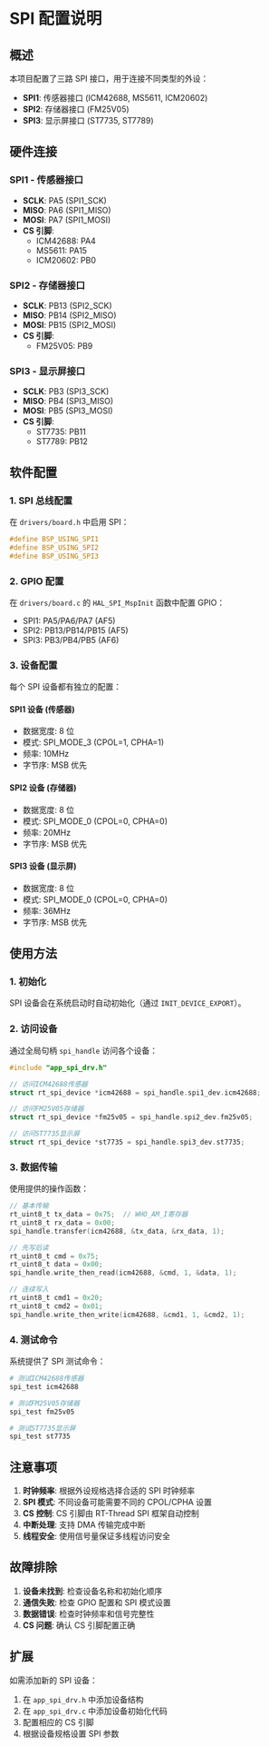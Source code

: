 # SPI 配置说明

## 概述

本项目配置了三路 SPI 接口，用于连接不同类型的外设：

- **SPI1**: 传感器接口 (ICM42688, MS5611, ICM20602)
- **SPI2**: 存储器接口 (FM25V05)
- **SPI3**: 显示屏接口 (ST7735, ST7789)

## 硬件连接

### SPI1 - 传感器接口

- **SCLK**: PA5 (SPI1_SCK)
- **MISO**: PA6 (SPI1_MISO)
- **MOSI**: PA7 (SPI1_MOSI)
- **CS 引脚**:
  - ICM42688: PA4
  - MS5611: PA15
  - ICM20602: PB0

### SPI2 - 存储器接口

- **SCLK**: PB13 (SPI2_SCK)
- **MISO**: PB14 (SPI2_MISO)
- **MOSI**: PB15 (SPI2_MOSI)
- **CS 引脚**:
  - FM25V05: PB9

### SPI3 - 显示屏接口

- **SCLK**: PB3 (SPI3_SCK)
- **MISO**: PB4 (SPI3_MISO)
- **MOSI**: PB5 (SPI3_MOSI)
- **CS 引脚**:
  - ST7735: PB11
  - ST7789: PB12

## 软件配置

### 1. SPI 总线配置

在 `drivers/board.h` 中启用 SPI：

```c
#define BSP_USING_SPI1
#define BSP_USING_SPI2
#define BSP_USING_SPI3
```

### 2. GPIO 配置

在 `drivers/board.c` 的 `HAL_SPI_MspInit` 函数中配置 GPIO：

- SPI1: PA5/PA6/PA7 (AF5)
- SPI2: PB13/PB14/PB15 (AF5)
- SPI3: PB3/PB4/PB5 (AF6)

### 3. 设备配置

每个 SPI 设备都有独立的配置：

#### SPI1 设备 (传感器)

- 数据宽度: 8 位
- 模式: SPI_MODE_3 (CPOL=1, CPHA=1)
- 频率: 10MHz
- 字节序: MSB 优先

#### SPI2 设备 (存储器)

- 数据宽度: 8 位
- 模式: SPI_MODE_0 (CPOL=0, CPHA=0)
- 频率: 20MHz
- 字节序: MSB 优先

#### SPI3 设备 (显示屏)

- 数据宽度: 8 位
- 模式: SPI_MODE_0 (CPOL=0, CPHA=0)
- 频率: 36MHz
- 字节序: MSB 优先

## 使用方法

### 1. 初始化

SPI 设备会在系统启动时自动初始化（通过 `INIT_DEVICE_EXPORT`）。

### 2. 访问设备

通过全局句柄 `spi_handle` 访问各个设备：

```c
#include "app_spi_drv.h"

// 访问ICM42688传感器
struct rt_spi_device *icm42688 = spi_handle.spi1_dev.icm42688;

// 访问FM25V05存储器
struct rt_spi_device *fm25v05 = spi_handle.spi2_dev.fm25v05;

// 访问ST7735显示屏
struct rt_spi_device *st7735 = spi_handle.spi3_dev.st7735;
```

### 3. 数据传输

使用提供的操作函数：

```c
// 基本传输
rt_uint8_t tx_data = 0x75;  // WHO_AM_I寄存器
rt_uint8_t rx_data = 0x00;
spi_handle.transfer(icm42688, &tx_data, &rx_data, 1);

// 先写后读
rt_uint8_t cmd = 0x75;
rt_uint8_t data = 0x00;
spi_handle.write_then_read(icm42688, &cmd, 1, &data, 1);

// 连续写入
rt_uint8_t cmd1 = 0x20;
rt_uint8_t cmd2 = 0x01;
spi_handle.write_then_write(icm42688, &cmd1, 1, &cmd2, 1);
```

### 4. 测试命令

系统提供了 SPI 测试命令：

```bash
# 测试ICM42688传感器
spi_test icm42688

# 测试FM25V05存储器
spi_test fm25v05

# 测试ST7735显示屏
spi_test st7735
```

## 注意事项

1. **时钟频率**: 根据外设规格选择合适的 SPI 时钟频率
2. **SPI 模式**: 不同设备可能需要不同的 CPOL/CPHA 设置
3. **CS 控制**: CS 引脚由 RT-Thread SPI 框架自动控制
4. **中断处理**: 支持 DMA 传输完成中断
5. **线程安全**: 使用信号量保证多线程访问安全

## 故障排除

1. **设备未找到**: 检查设备名称和初始化顺序
2. **通信失败**: 检查 GPIO 配置和 SPI 模式设置
3. **数据错误**: 检查时钟频率和信号完整性
4. **CS 问题**: 确认 CS 引脚配置正确

## 扩展

如需添加新的 SPI 设备：

1. 在 `app_spi_drv.h` 中添加设备结构
2. 在 `app_spi_drv.c` 中添加设备初始化代码
3. 配置相应的 CS 引脚
4. 根据设备规格设置 SPI 参数
